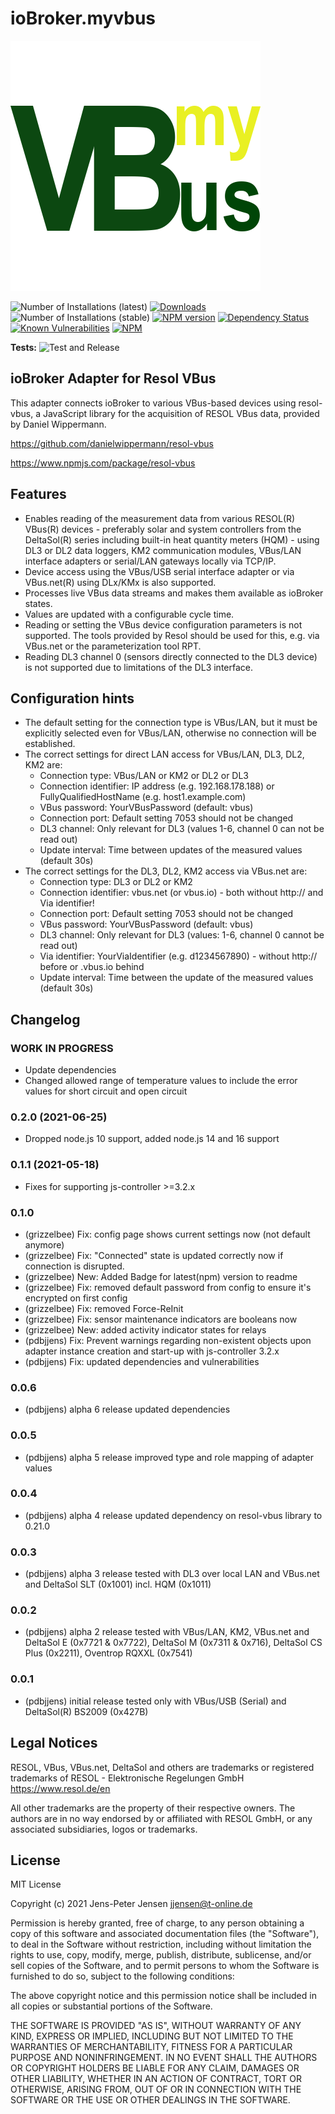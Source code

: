 # ioBroker.myvbus

![Logo](admin/myvbus.png)

![Number of Installations (latest)](http://iobroker.live/badges/myvbus-installed.svg)
[![Downloads](https://img.shields.io/npm/dm/iobroker.myvbus.svg)](https://www.npmjs.com/package/iobroker.myvbus)
![Number of Installations (stable)](http://iobroker.live/badges/myvbus-stable.svg)
[![NPM version](https://img.shields.io/npm/v/iobroker.myvbus.svg)](https://www.npmjs.com/package/iobroker.myvbus)
[![Dependency Status](https://img.shields.io/david/iobroker-community-adapters/iobroker.myvbus.svg)](https://david-dm.org/iobroker-community-adapters/iobroker.myvbus)
[![Known Vulnerabilities](https://snyk.io/test/github/iobroker-community-adapters/ioBroker.myvbus/badge.svg)](https://snyk.io/test/github/iobroker-community-adapters/ioBroker.myvbus)
[![NPM](https://nodei.co/npm/iobroker.myvbus.png?downloads=true)](https://nodei.co/npm/iobroker.myvbus/)

**Tests:** ![Test and Release](https://github.com/iobroker-community-adapters/iobroker.myvbus/workflows/Test%20and%20Release/badge.svg)  

## ioBroker Adapter for Resol VBus

This adapter connects ioBroker to various VBus-based devices using resol-vbus, a JavaScript library for the acquisition of RESOL VBus data, provided by Daniel Wippermann.

<https://github.com/danielwippermann/resol-vbus>

<https://www.npmjs.com/package/resol-vbus>

## Features

* Enables reading of the measurement data from various RESOL(R) VBus(R) devices - preferably solar and system controllers from the DeltaSol(R) series including built-in heat quantity meters (HQM) - using DL3 or DL2 data loggers, KM2 communication modules, VBus/LAN interface adapters or serial/LAN gateways locally via TCP/IP.
* Device access using the VBus/USB serial interface adapter or via VBus.net(R) using DLx/KMx is also supported.
* Processes live VBus data streams and makes them available as ioBroker states.
* Values are updated with a configurable cycle time.
* Reading or setting the VBus device configuration parameters is not supported. The tools provided by Resol should be used for this, e.g. via VBus.net or the parameterization tool RPT.
* Reading DL3 channel 0 (sensors directly connected to the DL3 device) is not supported due to limitations of the DL3 interface.

## Configuration hints

* The default setting for the connection type is VBus/LAN, but it must be explicitly selected even for VBus/LAN, otherwise no connection will be established.
* The correct settings for direct LAN access for VBus/LAN, DL3, DL2, KM2 are:
  * Connection type: VBus/LAN or KM2 or DL2 or DL3
  * Connection identifier: IP address (e.g. 192.168.178.188) or FullyQualifiedHostName (e.g. host1.example.com)
  * VBus password: YourVBusPassword (default: vbus)
  * Connection port: Default setting 7053 should not be changed
  * DL3 channel: Only relevant for DL3 (values 1-6, channel 0 can not be read out)
  * Update interval: Time between updates of the measured values (default 30s)
* The correct settings for the DL3, DL2, KM2 access via VBus.net are:
  * Connection type: DL3 or DL2 or KM2
  * Connection identifier: vbus.net (or vbus.io) - both without http:// and Via identifier!
  * Connection port: Default setting 7053 should not be changed
  * VBus password: YourVBusPassword (default: vbus)
  * DL3 channel: Only relevant for DL3 (values: 1-6, channel 0 cannot be read out)
  * Via identifier: YourViaIdentifier (e.g. d1234567890) - without http:// before or .vbus.io behind
  * Update interval: Time between the update of the measured values (default 30s)

## Changelog
### **WORK IN PROGRESS**
* Update dependencies
* Changed allowed range of temperature values to include the error values for short circuit and open circuit

### 0.2.0 (2021-06-25)
* Dropped node.js 10 support, added node.js 14 and 16 support

### 0.1.1 (2021-05-18)
* Fixes for supporting js-controller >=3.2.x

### 0.1.0
* (grizzelbee) Fix: config page shows current settings now (not default anymore)
* (grizzelbee) Fix: "Connected" state is updated correctly now if connection is disrupted.
* (grizzelbee) New: Added Badge for latest(npm) version to readme
* (grizzelbee) Fix: removed default password from config to ensure it's encrypted on first config
* (grizzelbee) Fix: removed Force-ReInit
* (grizzelbee) Fix: sensor maintenance indicators are booleans now
* (grizzelbee) New: added activity indicator states for relays
* (pdbjjens) Fix: Prevent warnings regarding non-existent objects upon adapter instance creation and start-up with js-controller 3.2.x
* (pdbjjens) Fix: updated dependencies and vulnerabilities

### 0.0.6
* (pdbjjens) alpha 6 release updated dependencies

### 0.0.5
* (pdbjjens) alpha 5 release improved type and role mapping of adapter values

### 0.0.4
* (pdbjjens) alpha 4 release updated dependency on resol-vbus library to 0.21.0

### 0.0.3
* (pdbjjens) alpha 3 release tested with DL3 over local LAN and VBus.net and DeltaSol SLT (0x1001) incl. HQM (0x1011)

### 0.0.2
* (pdbjjens) alpha 2 release tested with VBus/LAN, KM2, VBus.net and DeltaSol E (0x7721 & 0x7722), DeltaSol M (0x7311 & 0x716), DeltaSol CS Plus (0x2211), Oventrop RQXXL (0x7541)

### 0.0.1

* (pdbjjens) initial release tested only with VBus/USB (Serial) and DeltaSol(R) BS2009 (0x427B)

## Legal Notices

RESOL, VBus, VBus.net, DeltaSol and others are trademarks or registered trademarks of RESOL - Elektronische Regelungen GmbH
<https://www.resol.de/en>

All other trademarks are the property of their respective owners.
The authors are in no way endorsed by or affiliated with RESOL GmbH, or any associated subsidiaries, logos or trademarks.

## License

MIT License

Copyright (c) 2021 Jens-Peter Jensen <jjensen@t-online.de>

Permission is hereby granted, free of charge, to any person obtaining a copy
of this software and associated documentation files (the "Software"), to deal
in the Software without restriction, including without limitation the rights
to use, copy, modify, merge, publish, distribute, sublicense, and/or sell
copies of the Software, and to permit persons to whom the Software is
furnished to do so, subject to the following conditions:

The above copyright notice and this permission notice shall be included in all
copies or substantial portions of the Software.

THE SOFTWARE IS PROVIDED "AS IS", WITHOUT WARRANTY OF ANY KIND, EXPRESS OR
IMPLIED, INCLUDING BUT NOT LIMITED TO THE WARRANTIES OF MERCHANTABILITY,
FITNESS FOR A PARTICULAR PURPOSE AND NONINFRINGEMENT. IN NO EVENT SHALL THE
AUTHORS OR COPYRIGHT HOLDERS BE LIABLE FOR ANY CLAIM, DAMAGES OR OTHER
LIABILITY, WHETHER IN AN ACTION OF CONTRACT, TORT OR OTHERWISE, ARISING FROM,
OUT OF OR IN CONNECTION WITH THE SOFTWARE OR THE USE OR OTHER DEALINGS IN THE
SOFTWARE.
